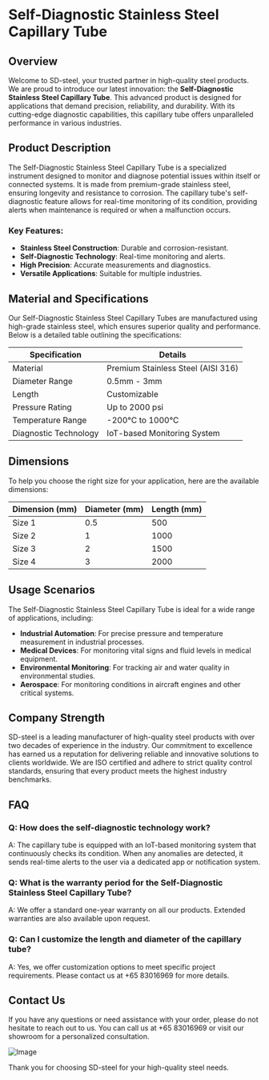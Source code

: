 # Self-Diagnostic Stainless Steel Capillary Tube

## Overview

Welcome to SD-steel, your trusted partner in high-quality steel products. We are proud to introduce our latest innovation: the **Self-Diagnostic Stainless Steel Capillary Tube**. This advanced product is designed for applications that demand precision, reliability, and durability. With its cutting-edge diagnostic capabilities, this capillary tube offers unparalleled performance in various industries.

## Product Description

The Self-Diagnostic Stainless Steel Capillary Tube is a specialized instrument designed to monitor and diagnose potential issues within itself or connected systems. It is made from premium-grade stainless steel, ensuring longevity and resistance to corrosion. The capillary tube's self-diagnostic feature allows for real-time monitoring of its condition, providing alerts when maintenance is required or when a malfunction occurs.

### Key Features:
- **Stainless Steel Construction**: Durable and corrosion-resistant.
- **Self-Diagnostic Technology**: Real-time monitoring and alerts.
- **High Precision**: Accurate measurements and diagnostics.
- **Versatile Applications**: Suitable for multiple industries.

## Material and Specifications

Our Self-Diagnostic Stainless Steel Capillary Tubes are manufactured using high-grade stainless steel, which ensures superior quality and performance. Below is a detailed table outlining the specifications:

| Specification           | Details                           |
|-------------------------|-----------------------------------|
| Material                | Premium Stainless Steel (AISI 316)|
| Diameter Range          | 0.5mm - 3mm                       |
| Length                  | Customizable                      |
| Pressure Rating         | Up to 2000 psi                    |
| Temperature Range       | -200°C to 1000°C                  |
| Diagnostic Technology   | IoT-based Monitoring System       |

## Dimensions

To help you choose the right size for your application, here are the available dimensions:

| Dimension (mm) | Diameter (mm) | Length (mm) |
|----------------|---------------|-------------|
| Size 1         | 0.5           | 500         |
| Size 2         | 1             | 1000        |
| Size 3         | 2             | 1500        |
| Size 4         | 3             | 2000        |

## Usage Scenarios

The Self-Diagnostic Stainless Steel Capillary Tube is ideal for a wide range of applications, including:

- **Industrial Automation**: For precise pressure and temperature measurement in industrial processes.
- **Medical Devices**: For monitoring vital signs and fluid levels in medical equipment.
- **Environmental Monitoring**: For tracking air and water quality in environmental studies.
- **Aerospace**: For monitoring conditions in aircraft engines and other critical systems.

## Company Strength

SD-steel is a leading manufacturer of high-quality steel products with over two decades of experience in the industry. Our commitment to excellence has earned us a reputation for delivering reliable and innovative solutions to clients worldwide. We are ISO certified and adhere to strict quality control standards, ensuring that every product meets the highest industry benchmarks.

## FAQ

### Q: How does the self-diagnostic technology work?
A: The capillary tube is equipped with an IoT-based monitoring system that continuously checks its condition. When any anomalies are detected, it sends real-time alerts to the user via a dedicated app or notification system.

### Q: What is the warranty period for the Self-Diagnostic Stainless Steel Capillary Tube?
A: We offer a standard one-year warranty on all our products. Extended warranties are also available upon request.

### Q: Can I customize the length and diameter of the capillary tube?
A: Yes, we offer customization options to meet specific project requirements. Please contact us at +65 83016969 for more details.

## Contact Us

If you have any questions or need assistance with your order, please do not hesitate to reach out to us. You can call us at +65 83016969 or visit our showroom for a personalized consultation.

![Image](https://github.com/user-attachments/assets/2567258e-e124-4816-932d-1809bd27ef0b)

Thank you for choosing SD-steel for your high-quality steel needs.